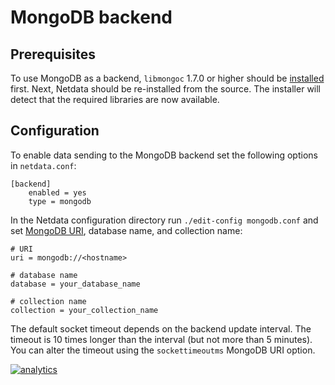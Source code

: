 # MongoDB backend

## Prerequisites

To use MongoDB as a backend, `libmongoc` 1.7.0 or higher should be [installed](http://mongoc.org/libmongoc/current/installing.html) first. Next, Netdata should be re-installed from the source. The installer will detect that the required libraries are now available.

## Configuration

To enable data sending to the MongoDB backend set the following options in `netdata.conf`:
```
[backend]
    enabled = yes
    type = mongodb
```

In the Netdata configuration directory run `./edit-config mongodb.conf` and set [MongoDB URI](https://docs.mongodb.com/manual/reference/connection-string/), database name, and collection name:
```
# URI
uri = mongodb://<hostname>

# database name
database = your_database_name

# collection name
collection = your_collection_name
```

The default socket timeout depends on the backend update interval. The timeout is 10 times longer than the interval (but not more than 5 minutes). You can alter the timeout using the `sockettimeoutms` MongoDB URI option.


[![analytics](https://www.google-analytics.com/collect?v=1&aip=1&t=pageview&_s=1&ds=github&dr=https%3A%2F%2Fgithub.com%2Fnetdata%2Fnetdata&dl=https%3A%2F%2Fmy-netdata.io%2Fgithub%2Fbackends%2Fmongodb%2FREADME&_u=MAC~&cid=5792dfd7-8dc4-476b-af31-da2fdb9f93d2&tid=UA-64295674-3)]()
